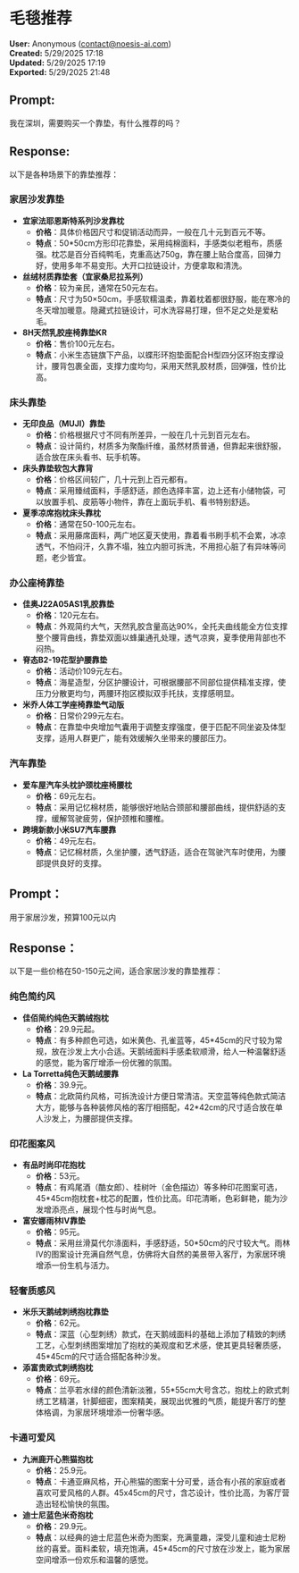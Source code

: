# 毛毯推荐

**User:** Anonymous (contact@noesis-ai.com)  
**Created:** 5/29/2025 17:18  
**Updated:** 5/29/2025 17:19  
**Exported:** 5/29/2025 21:48  

## Prompt:
我在深圳，需要购买一个靠垫，有什么推荐的吗？

## Response:
以下是各种场景下的靠垫推荐：

### 家居沙发靠垫
- **宜家法耶恩斯特系列沙发靠枕**
    - **价格**：具体价格因尺寸和促销活动而异，一般在几十元到百元不等。
    - **特点**：50*50cm方形印花靠垫，采用纯棉面料，手感类似老粗布，质感强。枕芯是百分百纯鸭毛，克重高达750g，靠在腰上贴合度高，回弹力好，使用多年不易变形。大开口拉链设计，方便拿取和清洗。
- **丝绒材质靠垫套（宜家桑尼拉系列）**
    - **价格**：较为亲民，通常在50元左右。
    - **特点**：尺寸为50×50cm，手感软糯温柔，靠着枕着都很舒服，能在寒冷的冬天增加暖意。隐藏式拉链设计，可水洗容易打理，但不足之处是爱粘毛。
- **8H天然乳胶座椅靠垫KR**
    - **价格**：售价100元左右。
    - **特点**：小米生态链旗下产品，以蝶形环抱垫面配合H型四分区环抱支撑设计，腰背包裹全面，支撑力度均匀，采用天然乳胶材质，回弹强，性价比高。

### 床头靠垫
- **无印良品（MUJI）靠垫**
    - **价格**：价格根据尺寸不同有所差异，一般在几十元到百元左右。
    - **特点**：设计简约，材质多为聚酯纤维，虽然材质普通，但靠起来很舒服，适合放在床头看书、玩手机等。
- **床头靠垫软包大靠背**
    - **价格**：价格区间较广，几十元到上百元都有。
    - **特点**：采用臻绒面料，手感舒适，颜色选择丰富，边上还有小储物袋，可以放置手机、皮筋等小物件，靠在上面玩手机、看书特别舒适。
- **夏季凉席抱枕床头靠枕**
    - **价格**：通常在50-100元左右。
    - **特点**：采用藤席面料，两广地区夏天使用，靠着看书刷手机不会累，冰凉透气，不怕闷汗，久靠不塌，独立内胆可拆洗，不用担心脏了有异味等问题，老少皆宜。

### 办公座椅靠垫
- **佳奥J22A05AS1乳胶靠垫**
    - **价格**：120元左右。
    - **特点**：外观简约大气，天然乳胶含量高达90%，全托夫曲线能全方位支撑整个腰背曲线，靠垫双面以蜂巢通孔处理，透气凉爽，夏季使用背部也不闷热。
- **脊态B2-19花型护腰靠垫**
    - **价格**：活动价109元左右。
    - **特点**：海星造型，分区护腰设计，可根据腰部不同部位提供精准支撑，使压力分散更均匀，两腰环抱区模拟双手托扶，支撑感明显。
- **米乔人体工学座椅靠垫气动版**
    - **价格**：日常价299元左右。
    - **特点**：在靠垫中央增加气囊用于调整支撑强度，便于匹配不同坐姿及体型支撑，适用人群更广，能有效缓解久坐带来的腰部压力。


### 汽车靠垫
- **爱车屋汽车头枕护颈枕座椅腰枕**
    - **价格**：69元左右。
    - **特点**：采用记忆棉材质，能够很好地贴合颈部和腰部曲线，提供舒适的支撑，缓解驾驶疲劳，保护颈椎和腰椎。
- **跨境新款小米SU7汽车腰靠**
    - **价格**：49元左右。
    - **特点**：记忆棉材质，久坐护腰，透气舒适，适合在驾驶汽车时使用，为腰部提供良好的支撑。


## Prompt：
用于家居沙发，预算100元以内

## Response：
以下是一些价格在50-150元之间，适合家居沙发的靠垫推荐：

### 纯色简约风
- **佳佰简约纯色天鹅绒抱枕**
    - **价格**：29.9元起。
    - **特点**：有多种颜色可选，如米黄色、孔雀蓝等，45*45cm的尺寸较为常规，放在沙发上大小合适。天鹅绒面料手感柔软顺滑，给人一种温馨舒适的感觉，能为客厅增添一份优雅的氛围。
- **La Torretta纯色天鹅绒腰靠**
    - **价格**：39.9元。
    - **特点**：北欧简约风格，可拆洗设计方便日常清洁。天空蓝等纯色款式简洁大方，能够与各种装修风格的客厅相搭配，42*42cm的尺寸适合放在单人沙发上，为腰部提供支撑。

### 印花图案风
- **有品时尚印花抱枕**
    - **价格**：53元。
    - **特点**：有鸡尾酒（酷女郎）、桂树叶（金色描边）等多种印花图案可选，45*45cm抱枕套+枕芯的配置，性价比高。印花清晰，色彩鲜艳，能为沙发增添亮点，展现个性与时尚气息。
- **富安娜雨林Ⅳ靠垫**
    - **价格**：95元。
    - **特点**：采用丝滑莫代尔涤面料，手感舒适，50*50cm的尺寸较大气。雨林Ⅳ的图案设计充满自然气息，仿佛将大自然的美景带入客厅，为家居环境增添一份生机与活力。

### 轻奢质感风
- **米乐天鹅绒刺绣抱枕靠垫**
    - **价格**：62元。
    - **特点**：深蓝（心型刺绣）款式，在天鹅绒面料的基础上添加了精致的刺绣工艺，心型刺绣图案增加了抱枕的美观度和艺术感，使其更具轻奢质感，45*45cm的尺寸适合搭配各种沙发。
- **添富贵欧式刺绣抱枕**
    - **价格**：69元。
    - **特点**：兰亭若水绿的颜色清新淡雅，55*55cm大号含芯，抱枕上的欧式刺绣工艺精湛，针脚细密，图案精美，展现出优雅的气质，能提升客厅的整体格调，为家居环境增添一份奢华感。

### 卡通可爱风
- **九洲鹿开心熊猫抱枕**
    - **价格**：25.9元。
    - **特点**：卡通亚麻风格，开心熊猫的图案十分可爱，适合有小孩的家庭或者喜欢可爱风格的人群。45x45cm的尺寸，含芯设计，性价比高，为客厅营造出轻松愉快的氛围。
- **迪士尼蓝色米奇抱枕**
    - **价格**：29.9元。
    - **特点**：以经典的迪士尼蓝色米奇为图案，充满童趣，深受儿童和迪士尼粉丝的喜爱。面料柔软，填充饱满，45*45cm的尺寸放在沙发上，能为家居空间增添一份欢乐和温馨的感觉。

